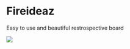# Fireideaz
Easy to use and beautiful restrospective board

<a href="https://codeclimate.com/github/glauberramos/firedeaz"><img src="https://codeclimate.com/github/glauberramos/firedeaz/badges/gpa.svg" /></a>
